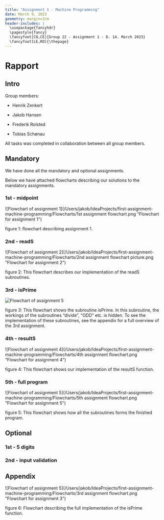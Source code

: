 ```yaml
---
title: "Assignment 1 - Machine Programming"
date: March 9, 2023
geometry: margin=3cm
header-includes: |
  \usepackage{fancyhdr}
  \pagestyle{fancy}
  \fancyfoot[CO,CE]{Group 22 - Assignment 1 - D. 14. March 2023}
  \fancyfoot[LE,RO]{\thepage}
---
```


# Rapport

## Intro

Group  members:

- Henrik Zenkert

- Jakob Hansen

- Frederik Rolsted

- Tobias Schønau

All tasks was completed in collaboration between all group members. 

## Mandatory 

We have done all the mandatory and optional assignments.


Below we have attached flowcharts describing our solutions to the mandatory assignments. 



### 1st - midpoint
![Flowchart of assignment 1](/Users/jakob/IdeaProjects/first-assignment-machine-programming/Flowcharts/1st assignment flowchart.png "Flowchart for assignment 1")

figure 1: flowchart describing assignment 1.
### 2nd - readS
![Flowchart of assignment 2](/Users/jakob/IdeaProjects/first-assignment-machine-programming/Flowcharts/2nd assignment flowchart picture.png "Flowchart for assignment 2")

figure 2: This flowchart describes our implementation of the readS subroutines.
### 3rd - isPrime
![Flowchart of assignment 5](/Users/jakob/IdeaProjects/first-assignment-machine-programming/Flowcharts/isPrimeHandwritten.jpg "Flowchart for assignment 3")

figure 3: This flowchart shows the subroutine isPrime. In this subroutine, the workings of the subroutines “divide”, “ODD” etc. is hidden. To see the implementation of these subroutines, see the appendix for a full overview of the 3rd assignment.
### 4th - resultS
![Flowchart of assignment 4](/Users/jakob/IdeaProjects/first-assignment-machine-programming/Flowcharts/4th assignment flowchart.png "Flowchart for assignment 4")

figure 4: This flowchart shows our implementation of the resultS function.
### 5th - full program
![Flowchart of assignment 5](/Users/jakob/IdeaProjects/first-assignment-machine-programming/Flowcharts/5th assignment flowchart.png "Flowchart for assignment 5")

figure 5: This flowchart shows how all the subroutines forms the finished program.
## Optional

### 1st - 5 digits


### 2nd - input validation

## Appendix
![Flowchart of assignment 5](/Users/jakob/IdeaProjects/first-assignment-machine-programming/Flowcharts/3rd assignment flowchart.png "Flowchart for assignment 3")


figure 6: Flowchart describing the full implementation of the isPrime function.
